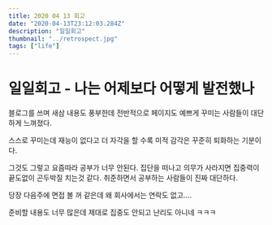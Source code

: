 ```yaml
---
title: 2020 04 13 회고
date: "2020-04-13T23:12:03.284Z"
description: "일일회고"
thumbnail: "../retrospect.jpg"
tags: ["life"]
---
```



# 일일회고 - 나는 어제보다 어떻게 발전했나

블로그를 쓰며 새삼 내용도 풍부한데 전반적으로 페이지도 예쁘게 꾸미는 사람들이 대단하게 느껴졌다.

스스로 꾸미는데 재능이 없다고 더 자각을 할 수록 미적 감각은 꾸준히 퇴화하는 기분이다.

그것도 그렇고 요즘따라 공부가 너무 안된다. 집단을 떠나고 의무가 사라지면 집중력이 끝도없이 곤두박질 치는것 같다. 취준하면서 공부하는 사람들이 진짜 대단하다.

당장 다음주에 면접 볼 꺼 같은데 왜 회사에서는 연락도 없고....

준비할 내용도 너무 많은데 제대로 집중도 안되고 난리도 아니네 ㅋㅋㅋ